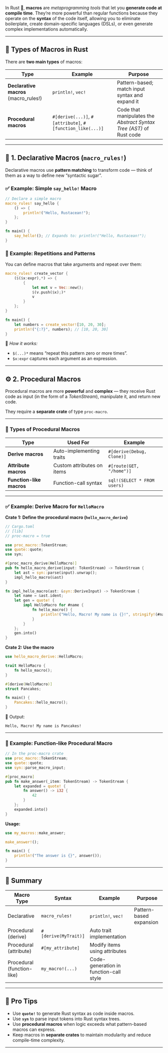 In Rust 🦀, **macros** are *metaprogramming tools* that let you **generate code at compile time**. They’re more powerful than regular functions because they operate on the **syntax** of the code itself, allowing you to eliminate boilerplate, create domain-specific languages (DSLs), or even generate complex implementations automatically.

---

## 🧩 Types of Macros in Rust

There are **two main types** of macros:

| Type                                  | Example                                                   | Purpose                                                             |
| ------------------------------------- | --------------------------------------------------------- | ------------------------------------------------------------------- |
| **Declarative macros** (macro_rules!) | `println!`, `vec!`                                        | Pattern-based; match input syntax and expand it                     |
| **Procedural macros**                 | `#[derive(...)]`, `#[attribute]`, `#[function_like(...)]` | Code that manipulates the *Abstract Syntax Tree (AST)* of Rust code |

---

## 🧠 1. Declarative Macros (`macro_rules!`)

Declarative macros use **pattern matching** to transform code — think of them as a way to define new “syntactic sugar”.

### ✅ Example: Simple `say_hello!` Macro

```rust
// Declare a simple macro
macro_rules! say_hello {
    () => {
        println!("Hello, Rustacean!");
    };
}

fn main() {
    say_hello!(); // Expands to: println!("Hello, Rustacean!");
}
```

### 🔁 Example: Repetitions and Patterns

You can define macros that take arguments and repeat over them:

```rust
macro_rules! create_vector {
    ($($x:expr),*) => {
        {
            let mut v = Vec::new();
            $(v.push($x);)*
            v
        }
    };
}

fn main() {
    let numbers = create_vector![10, 20, 30];
    println!("{:?}", numbers); // [10, 20, 30]
}
```

📘 *How it works:*

* `$(...)*` means “repeat this pattern zero or more times”.
* `$x:expr` captures each argument as an expression.

---

## ⚙️ 2. Procedural Macros

Procedural macros are more **powerful** and **complex** — they receive Rust code as input (in the form of a *TokenStream*), manipulate it, and return new code.

They require a **separate crate** of type `proc-macro`.

---

### 🧩 Types of Procedural Macros

| Type                     | Used For                   | Example                     |
| ------------------------ | -------------------------- | --------------------------- |
| **Derive macros**        | Auto-implementing traits   | `#[derive(Debug, Clone)]`   |
| **Attribute macros**     | Custom attributes on items | `#[route(GET, "/home")]`    |
| **Function-like macros** | Function-call syntax       | `sql!(SELECT * FROM users)` |

---

### ✅ Example: Derive Macro for `HelloMacro`

**Crate 1: Define the procedural macro (`hello_macro_derive`)**

```rust
// Cargo.toml
// [lib]
// proc-macro = true

use proc_macro::TokenStream;
use quote::quote;
use syn;

#[proc_macro_derive(HelloMacro)]
pub fn hello_macro_derive(input: TokenStream) -> TokenStream {
    let ast = syn::parse(input).unwrap();
    impl_hello_macro(&ast)
}

fn impl_hello_macro(ast: &syn::DeriveInput) -> TokenStream {
    let name = &ast.ident;
    let gen = quote! {
        impl HelloMacro for #name {
            fn hello_macro() {
                println!("Hello, Macro! My name is {}!", stringify!(#name));
            }
        }
    };
    gen.into()
}
```

**Crate 2: Use the macro**

```rust
use hello_macro_derive::HelloMacro;

trait HelloMacro {
    fn hello_macro();
}

#[derive(HelloMacro)]
struct Pancakes;

fn main() {
    Pancakes::hello_macro();
}
```

🧩 Output:

```
Hello, Macro! My name is Pancakes!
```

---

### 🧰 Example: Function-like Procedural Macro

```rust
// In the proc-macro crate
use proc_macro::TokenStream;
use quote::quote;
use syn::parse_macro_input;

#[proc_macro]
pub fn make_answer(_item: TokenStream) -> TokenStream {
    let expanded = quote! {
        fn answer() -> i32 {
            42
        }
    };
    expanded.into()
}
```

**Usage:**

```rust
use my_macros::make_answer;

make_answer!();

fn main() {
    println!("The answer is {}", answer());
}
```

---

## 🧮 Summary

| Macro Type                 | Syntax               | Example                                | Purpose                 |
| -------------------------- | -------------------- | -------------------------------------- | ----------------------- |
| Declarative                | `macro_rules!`       | `println!`, `vec!`                     | Pattern-based expansion |
| Procedural (derive)        | `#[derive(MyTrait)]` | Auto trait implementation              |                         |
| Procedural (attribute)     | `#[my_attribute]`    | Modify items using attributes          |                         |
| Procedural (function-like) | `my_macro!(...)`     | Code-generation in function-call style |                         |

---

## 🧠 Pro Tips

* Use **`quote!`** to generate Rust syntax as code inside macros.
* Use **`syn`** to parse input tokens into Rust syntax trees.
* Use **procedural macros** when logic exceeds what pattern-based macros can express.
* Keep macros in **separate crates** to maintain modularity and reduce compile-time complexity.

---

